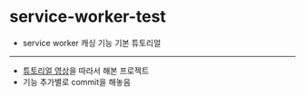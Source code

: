 # service-worker-test

- service worker 캐싱 기능 기본 튜토리얼

---

- [튜토리얼 영상](https://www.youtube.com/watch?v=ksXwaWHCW6k)을 따라서 해본 프로젝트
- 기능 추가별로 commit을 해놓음
